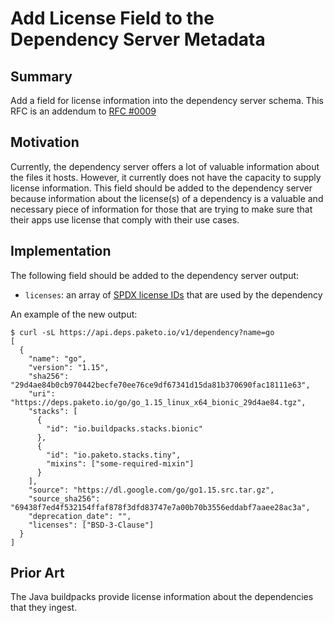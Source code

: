 # Add License Field to the Dependency Server Metadata

## Summary

Add a field for license information into the dependency server schema.
This RFC is an addendum to  [RFC
#0009](https://github.com/paketo-buildpacks/rfcs/blob/main/text/0009-dep-server.md)

## Motivation

Currently, the dependency server offers a lot of valuable information about the
files it hosts. However, it currently does not have the capacity to supply
license information. This field should be added to the dependency server
because information about the license(s) of a dependency is a valuable and
necessary piece of information for those that are trying to make sure that
their apps use license that comply with their use cases.

## Implementation

The following field should be added to the dependency server output:

* `licenses`: an array of [SPDX license IDs](https://spdx.org/licenses/) that
  are used by the dependency

An example of the new output:
```
$ curl -sL https://api.deps.paketo.io/v1/dependency?name=go
[
  {
    "name": "go",
    "version": "1.15",
    "sha256": "29d4ae84b0cb970442becfe70ee76ce9df67341d15da81b370690fac18111e63",
    "uri": "https://deps.paketo.io/go/go_1.15_linux_x64_bionic_29d4ae84.tgz",
    "stacks": [
      {
        "id": "io.buildpacks.stacks.bionic"
      },
      {
        "id": "io.paketo.stacks.tiny",
        "mixins": ["some-required-mixin"]
      }
    ],
    "source": "https://dl.google.com/go/go1.15.src.tar.gz",
    "source_sha256": "69438f7ed4f532154ffaf878f3dfd83747e7a00b70b3556eddabf7aaee28ac3a",
    "deprecation_date": "",
    "licenses": ["BSD-3-Clause"]
  }
]
```

## Prior Art

The Java buildpacks provide license information about the dependencies that
they ingest.
